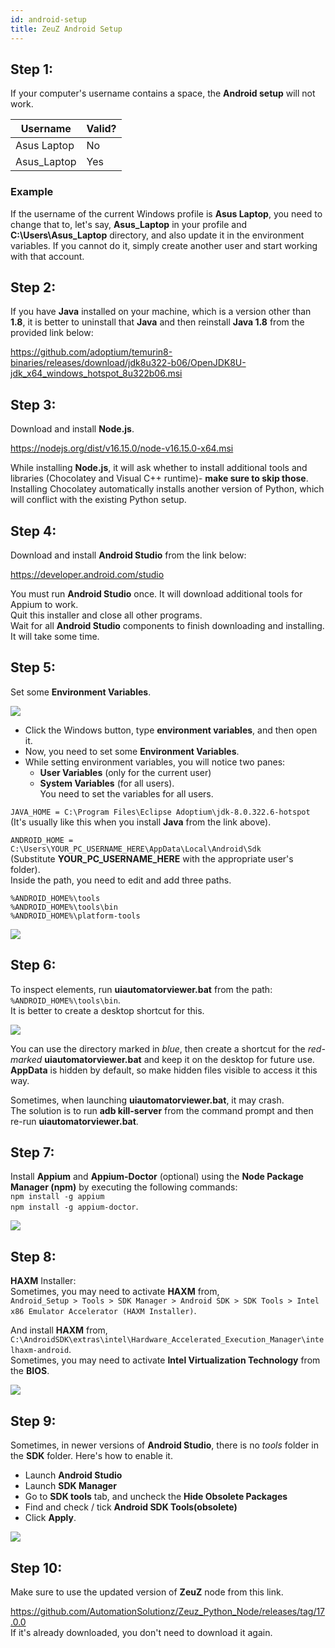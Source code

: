 ```yaml
---
id: android-setup
title: ZeuZ Android Setup
---
```


## Step 1:

If your computer's username contains a space, the **Android setup** will not work.

| Username | Valid? |
|-------------|-------------------|
| Asus Laptop | No |
| Asus_Laptop | Yes |

### Example

If the username of the current Windows profile is **Asus Laptop**, you need to change that to, let's say, **Asus_Laptop** in your profile and **C:\Users\Asus_Laptop** directory, and also update it in the environment variables. If you cannot do it, simply create another user and start working with that account.

## Step 2:

If you have **Java** installed on your machine, which is a version other than **1.8**, it is better to uninstall that **Java** and then reinstall **Java 1.8** from the provided link below:

https://github.com/adoptium/temurin8-binaries/releases/download/jdk8u322-b06/OpenJDK8U-jdk_x64_windows_hotspot_8u322b06.msi

## Step 3:

Download and install **Node.js**.

https://nodejs.org/dist/v16.15.0/node-v16.15.0-x64.msi

While installing **Node.js**, it will ask whether to install additional tools and libraries
(Chocolatey and Visual C++ runtime)- **make sure to skip those**.  
Installing Chocolatey automatically installs another version of Python, which will conflict with the existing Python setup.

## Step 4:

Download and install **Android Studio** from the link below:

https://developer.android.com/studio

You must run **Android Studio** once. It will download additional tools for Appium to work.  
Quit this installer and close all other programs.  
Wait for all **Android Studio** components to finish downloading and installing. It will take some time.

## Step 5:

Set some **Environment Variables**.

![](/img/android-setup/environment-variable.png)

- Click the Windows button, type **environment variables**, and then open it.  
- Now, you need to set some **Environment Variables**.  
- While setting environment variables, you will notice two panes:  
  - **User Variables** (only for the current user)  
  - **System Variables** (for all users).  
You need to set the variables for all users.

`JAVA_HOME = C:\Program Files\Eclipse Adoptium\jdk-8.0.322.6-hotspot`   
(It's usually like this when you install **Java** from the link above).  

`ANDROID_HOME = C:\Users\YOUR_PC_USERNAME_HERE\AppData\Local\Android\Sdk`  
(Substitute **YOUR_PC_USERNAME_HERE** with the appropriate user's folder).  
Inside the path, you need to edit and add three paths. 

`%ANDROID_HOME%\tools`  
`%ANDROID_HOME%\tools\bin`  
`%ANDROID_HOME%\platform-tools`

![](/img/android-setup/java-data.png)

## Step 6:

To inspect elements, run **uiautomatorviewer.bat** from the path:  
`%ANDROID_HOME%\tools\bin`.  
It is better to create a desktop shortcut for this.

![](/img/android-setup/automator-viewer.png)

You can use the directory marked in *blue*, then create a shortcut for the *red-marked* **uiautomatorviewer.bat** and keep it on the desktop for future use.  
**AppData** is hidden by default, so make hidden files visible to access it this way.

Sometimes, when launching **uiautomatorviewer.bat**, it may crash.  
The solution is to run **adb kill-server** from the command prompt and then re-run **uiautomatorviewer.bat**.

## Step 7:

Install **Appium** and **Appium-Doctor** (optional) using the **Node Package Manager (npm)** by executing the following commands:  
`npm install -g appium`  
`npm install -g appium-doctor`.

![](/img/android-setup/save-appium.png)

## Step 8:

**HAXM** Installer:  
Sometimes, you may need to activate **HAXM** from,  
`Android_Setup > Tools > SDK Manager > Android SDK > SDK Tools > Intel x86 Emulator Accelerator (HAXM Installer)`.

And install **HAXM** from,
`C:\AndroidSDK\extras\intel\Hardware_Accelerated_Execution_Manager\intelhaxm-android`.  
Sometimes, you may need to activate **Intel Virtualization Technology** from the **BIOS**.

![](/img/android-setup/intel-haxm.png)

## Step 9:

Sometimes, in newer versions of **Android Studio**, there is no *tools* folder in the **SDK** folder. Here's how to enable it.

- Launch **Android Studio**  
- Launch **SDK Manager**  
- Go to **SDK tools** tab, and uncheck the **Hide Obsolete Packages**  
- Find and check / tick **Android SDK Tools(obsolete)**  
- Click **Apply**.

![](/img/android-setup/sdk-android.png)

## Step 10:

Make sure to use the updated version of **ZeuZ** node from this link.

https://github.com/AutomationSolutionz/Zeuz_Python_Node/releases/tag/17.0.0  
If it's already downloaded, you don't need to download it again.
